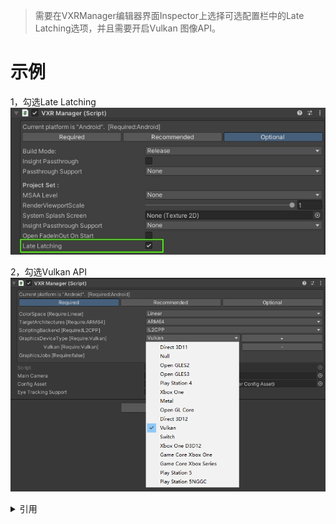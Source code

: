 > 需要在VXRManager编辑器界面Inspector上选择可选配置栏中的Late Latching选项，并且需要开启Vulkan 图像API。

# 示例

1，勾选Late Latching
![image](res/image001.jpg)

2，勾选Vulkan API
![image](res/image-latelatch-vulkan.png)


<details>
<summary>
引用
</summary>

* [VXRCommon](../../../API/XR/Base/VXRCommon.md)

</details>




